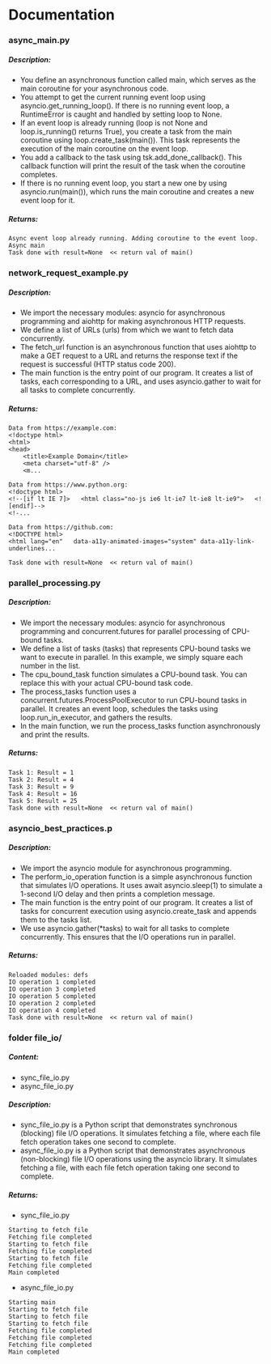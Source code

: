 # Documentation

### async_main.py

##### Description:
- You define an asynchronous function called main, which serves as the main coroutine for your asynchronous code.
- You attempt to get the current running event loop using asyncio.get_running_loop(). If there is no running event loop, a RuntimeError is caught and handled by setting loop to None.
- If an event loop is already running (loop is not None and loop.is_running() returns True), you create a task from the main coroutine using loop.create_task(main()). This task represents the execution of the main coroutine on the event loop.
- You add a callback to the task using tsk.add_done_callback(). This callback function will print the result of the task when the coroutine completes.
- If there is no running event loop, you start a new one by using asyncio.run(main()), which runs the main coroutine and creates a new event loop for it.

##### Returns:
```
Async event loop already running. Adding coroutine to the event loop.
Async main
Task done with result=None  << return val of main()
```

### network_request_example.py

##### Description:
- We import the necessary modules: asyncio for asynchronous programming and aiohttp for making asynchronous HTTP requests.
- We define a list of URLs (urls) from which we want to fetch data concurrently.
- The fetch_url function is an asynchronous function that uses aiohttp to make a GET request to a URL and returns the response text if the request is successful (HTTP status code 200).
- The main function is the entry point of our program. It creates a list of tasks, each corresponding to a URL, and uses asyncio.gather to wait for all tasks to complete concurrently.

##### Returns:
```
Data from https://example.com:
<!doctype html>
<html>
<head>
    <title>Example Domain</title>
    <meta charset="utf-8" />
    <m...

Data from https://www.python.org:
<!doctype html>
<!--[if lt IE 7]>   <html class="no-js ie6 lt-ie7 lt-ie8 lt-ie9">   <![endif]-->
<!-...

Data from https://github.com:
<!DOCTYPE html>
<html lang="en"   data-a11y-animated-images="system" data-a11y-link-underlines...

Task done with result=None  << return val of main()
```

### parallel_processing.py

##### Description:
- We import the necessary modules: asyncio for asynchronous programming and concurrent.futures for parallel processing of CPU-bound tasks.
- We define a list of tasks (tasks) that represents CPU-bound tasks we want to execute in parallel. In this example, we simply square each number in the list.
- The cpu_bound_task function simulates a CPU-bound task. You can replace this with your actual CPU-bound task code.
- The process_tasks function uses a concurrent.futures.ProcessPoolExecutor to run CPU-bound tasks in parallel. It creates an event loop, schedules the tasks using loop.run_in_executor, and gathers the results.
- In the main function, we run the process_tasks function asynchronously and print the results.

##### Returns:
```
Task 1: Result = 1
Task 2: Result = 4
Task 3: Result = 9
Task 4: Result = 16
Task 5: Result = 25
Task done with result=None  << return val of main()
```

### asyncio_best_practices.p

##### Description:
- We import the asyncio module for asynchronous programming.
- The perform_io_operation function is a simple asynchronous function that simulates I/O operations. It uses await asyncio.sleep(1) to simulate a 1-second I/O delay and then prints a completion message.
- The main function is the entry point of our program. It creates a list of tasks for concurrent execution using asyncio.create_task and appends them to the tasks list.
- We use asyncio.gather(*tasks) to wait for all tasks to complete concurrently. This ensures that the I/O operations run in parallel.

##### Returns:
```
Reloaded modules: defs
IO operation 1 completed
IO operation 3 completed
IO operation 5 completed
IO operation 2 completed
IO operation 4 completed
Task done with result=None  << return val of main()
```

### folder file_io/

##### Content:
- sync_file_io.py
- async_file_io.py

##### Description:
- sync_file_io.py is a Python script that demonstrates synchronous (blocking) file I/O operations. It simulates fetching a file, where each file fetch operation takes one second to complete.
- async_file_io.py is a Python script that demonstrates asynchronous (non-blocking) file I/O operations using the asyncio library. It simulates fetching a file, with each file fetch operation taking one second to complete.

##### Returns:
- sync_file_io.py
```
Starting to fetch file
Fetching file completed
Starting to fetch file
Fetching file completed
Starting to fetch file
Fetching file completed
Main completed
```
- async_file_io.py
```
Starting main
Starting to fetch file
Starting to fetch file
Starting to fetch file
Fetching file completed
Fetching file completed
Fetching file completed
Main completed
```
